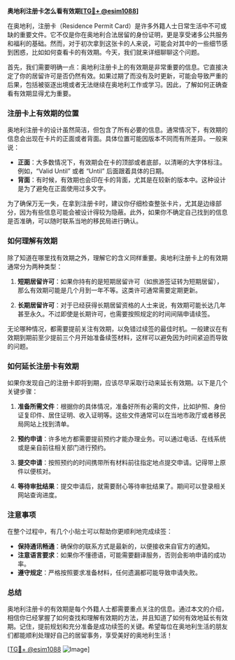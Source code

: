 **奥地利注册卡怎么看有效期[[TG💪+ @esim1088](https://t.me/s/esim1088)]**

在奥地利，注册卡（Residence Permit Card）是许多外籍人士日常生活中不可或缺的重要文件。它不仅是你在奥地利合法居留的身份证明，更是享受诸多公共服务和福利的基础。然而，对于初次拿到这张卡的人来说，可能会对其中的一些细节感到困惑，比如如何查看卡的有效期。今天，我们就来详细聊聊这个问题。

首先，我们需要明确一点：奥地利注册卡上的有效期是非常重要的信息。它直接决定了你的居留许可是否仍然有效。如果过期了而没有及时更新，可能会导致严重的后果，包括被驱逐出境或者无法继续在奥地利工作或学习。因此，了解如何正确查看有效期显得尤为重要。

### **注册卡上有效期的位置**

奥地利注册卡的设计虽然简洁，但包含了所有必要的信息。通常情况下，有效期的信息会出现在卡片的正面或者背面。具体位置可能因版本不同而有所差异。一般来说：

- **正面**：大多数情况下，有效期会在卡的顶部或者底部，以清晰的大字体标注。例如，“Valid Until” 或者 “Until” 后面跟着具体的日期。
- **背面**：有时候，有效期也会印在卡的背面，尤其是在较新的版本中。这种设计是为了避免在正面使用过多文字。

为了确保万无一失，在拿到注册卡时，建议你仔细检查整张卡片，尤其是边缘部分，因为有些信息可能会被设计得较为隐蔽。此外，如果你不确定自己找到的信息是否准确，可以随时联系当地的移民局进行确认。

### **如何理解有效期**

除了知道在哪里找有效期之外，理解它的含义同样重要。奥地利注册卡上的有效期通常分为两种类型：

1. **短期居留许可**：如果你持有的是短期居留许可（如旅游签证转为短期居留），那么有效期可能是几个月到一年不等。这类许可通常需要定期更新。
   
2. **长期居留许可**：对于已经获得长期居留资格的人士来说，有效期可能长达几年甚至永久。不过即使是长期许可，也需要按照规定的时间间隔申请续签。

无论哪种情况，都需要提前关注有效期，以免错过续签的最佳时机。一般建议在有效期到期前至少提前三个月开始准备续签材料，这样可以避免因为时间紧迫而导致的问题。

### **如何延长注册卡有效期**

如果你发现自己的注册卡即将到期，应该尽早采取行动来延长有效期。以下是几个关键步骤：

1. **准备所需文件**：根据你的具体情况，准备好所有必需的文件，比如护照、身份证复印件、居住证明、收入证明等。这些文件通常可以在当地市政厅或者移民局网站上找到清单。

2. **预约申请**：许多地方都需要提前预约才能办理业务。可以通过电话、在线系统或是亲自前往相关部门进行预约。

3. **提交申请**：按照预约的时间携带所有材料前往指定地点提交申请。记得带上原件以便核对。

4. **等待审批结果**：提交申请后，就需要耐心等待审批结果了。期间可以登录相关网站查询进度。

### **注意事项**

在整个过程中，有几个小贴士可以帮助你更顺利地完成续签：

- **保持通讯畅通**：确保你的联系方式是最新的，以便接收来自官方的通知。
- **注意语言要求**：如果你不懂德语，可能需要翻译服务，否则会影响申请的成功率。
- **遵守规定**：严格按照要求准备材料，任何遗漏都可能导致申请失败。

### **总结**

奥地利注册卡的有效期是每个外籍人士都需要重点关注的信息。通过本文的介绍，相信你已经掌握了如何查找和理解有效期的方法，并且知道了如何有效地延长有效期。记住，提前规划和充分准备是成功续签的关键。希望每位在奥地利生活的朋友们都能顺利处理好自己的居留事务，享受美好的奥地利生活！

[[TG💪+ @esim1088](https://t.me/s/esim1088) ![Image](https://i.postimg.cc/4NQfJmqS/Snipaste-2025-05-13-00-14-12.png)]